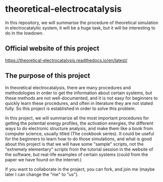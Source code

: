 # theoretical-electrocatalysis
In this repository, we will summarise the procedure of theoretical simulation in electrocatalytic system, it will be a huge task, but it will be interesting to do in the lowdown.

## Official website of this project
https://theoretical-electrocatalysis.readthedocs.io/en/latest/

## The purpose of this project
In theoretical electrocatalysis, there are many procedures and methodologies in order to get the information about certain systems, but these methods are not well-documented, and it is not easy for beginners to quickly learn these procedures, and often in literature they are not stated fully. So this project is established in order to solve this problem.

In this project, we will summarize all the most important procedures for getting the potential energy profiles, the activation energies, the different ways to do electronic structure analysis, and make them like a book from computer science, usually titled (The cookbook series). It could be useful for the beginners to learn how to do those simulations, and what is good about this project is that we will have some "sample" scripts, not the "extremely elementary" scripts from the tutorial session in the website of the software, but real-life examples of certain systems (could from the paper we have found on the internet.)

If you want to collaborate in the project, you can fork, and join me (maybe later I can change the "me" to "us").
